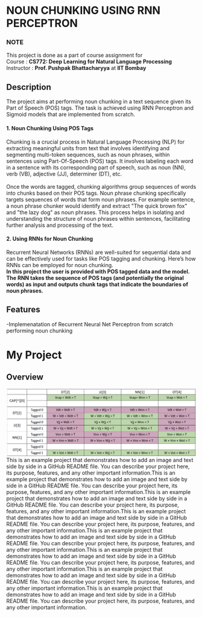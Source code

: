 # NOUN CHUNKING USING RNN PERCEPTRON

### NOTE
This project is done as a part of course assignment for<br>
 Course : __CS772: Deep Learning for Natural Language Processing__ <br>
 Instructor :  __Prof. Pushpak Bhattacharyya__ at __IIT Bombay__

## Description

The project aims at performing noun chunking in a text sequence given its Part of Speech (POS) tags. The task is achieved using RNN Perceptron and Sigmoid models that are implemented from scratch.

#### 1. Noun Chunking Using POS Tags
Chunking is a crucial process in Natural Language Processing (NLP) for extracting meaningful units from text that involves identifying and segmenting multi-token sequences, such as noun phrases, within sentences using Part-Of-Speech (POS) tags. 
It involves labeling each word in a sentence with its corresponding part of speech, such as noun (NN), verb (VB), adjective (JJ), determiner (DT), etc.<br><br>
Once the words are tagged, chunking algorithms group sequences of words into chunks based on their POS tags. Noun phrase chunking specifically targets sequences of words that form noun phrases. For example sentence, a noun phrase chunker would identify and extract "The quick brown fox" and "the lazy dog" as noun phrases. This process helps in isolating and understanding the structure of noun phrases within sentences, facilitating further analysis and processing of the text.

#### 2. Using RNNs for Noun Chunking
Recurrent Neural Networks (RNNs) are well-suited for sequential data and can be effectively used for tasks like POS tagging and chunking. Here’s how RNNs can be employed for noun chunking.<br> 
__In this project the user is provided with POS tagged data and the model. The RNN takes the sequence of POS tags (and potentially the original words) as input and outputs chunk tags that indicate the boundaries of noun phrases.__


 
## Features
-Implemenatation of Recurrent Neural Net Perceptron from scratch performing noun chunking

# My Project

## Overview

<p align="left">
  <img src="https://github.com/adityapande1/rnn-perceptron/blob/main/media/all_conditions.png" alt="Project Logo" style="float: left; margin-right: 10px;" />
  This is an example project that demonstrates how to add an image and text side by side in a GitHub README file. You can describe your project here, its purpose, features, and any other important information.This is an example project that demonstrates how to add an image and text side by side in a GitHub README file. You can describe your project here, its purpose, features, and any other important information.This is an example project that demonstrates how to add an image and text side by side in a GitHub README file. You can describe your project here, its purpose, features, and any other important information.This is an example project that demonstrates how to add an image and text side by side in a GitHub README file. You can describe your project here, its purpose, features, and any other important information.This is an example project that demonstrates how to add an image and text side by side in a GitHub README file. You can describe your project here, its purpose, features, and any other important information.This is an example project that demonstrates how to add an image and text side by side in a GitHub README file. You can describe your project here, its purpose, features, and any other important information.This is an example project that demonstrates how to add an image and text side by side in a GitHub README file. You can describe your project here, its purpose, features, and any other important information.This is an example project that demonstrates how to add an image and text side by side in a GitHub README file. You can describe your project here, its purpose, features, and any other important information.
</p>